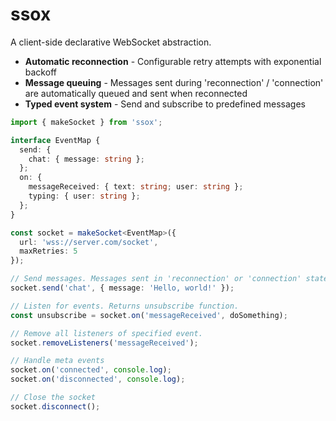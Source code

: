 # ssox

A client-side declarative WebSocket abstraction.

- **Automatic reconnection** - Configurable retry attempts with exponential backoff
- **Message queuing** - Messages sent during 'reconnection' / 'connection' are automatically queued and sent when reconnected
- **Typed event system** - Send and subscribe to predefined messages

```typescript
import { makeSocket } from 'ssox';

interface EventMap {
  send: {
    chat: { message: string };
  };
  on: {
    messageReceived: { text: string; user: string };
    typing: { user: string };
  };
}

const socket = makeSocket<EventMap>({
  url: 'wss://server.com/socket',
  maxRetries: 5
});

// Send messages. Messages sent in 'reconnection' or 'connection' state are sent on websocket opened.
socket.send('chat', { message: 'Hello, world!' });

// Listen for events. Returns unsubscribe function.
const unsubscribe = socket.on('messageReceived', doSomething);

// Remove all listeners of specified event.
socket.removeListeners('messageReceived');

// Handle meta events
socket.on('connected', console.log);
socket.on('disconnected', console.log);

// Close the socket
socket.disconnect();
````
